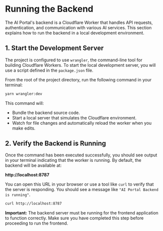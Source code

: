 # Running the Backend

The AI Portal's backend is a Cloudflare Worker that handles API requests, authentication, and communication with various AI services. This section explains how to run the backend in a local development environment.

## 1. Start the Development Server

The project is configured to use `wrangler`, the command-line tool for building Cloudflare Workers. To start the local development server, you will use a script defined in the `package.json` file.

From the root of the project directory, run the following command in your terminal:

```bash
yarn wrangler:dev
```

This command will:

*   Bundle the backend source code.
*   Start a local server that simulates the Cloudflare environment.
*   Watch for file changes and automatically reload the worker when you make edits.

## 2. Verify the Backend is Running

Once the command has been executed successfully, you should see output in your terminal indicating that the worker is running. By default, the backend will be available at:

**http://localhost:8787**

You can open this URL in your browser or use a tool like `curl` to verify that the server is responding. You should see a message like `"AI Portal Backend is running"`.

```bash
curl http://localhost:8787
```

**Important:** The backend server must be running for the frontend application to function correctly. Make sure you have completed this step before proceeding to run the frontend.